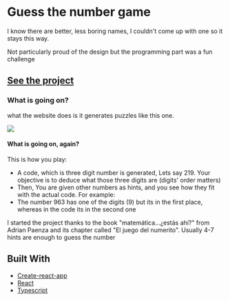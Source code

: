 # Guess the number game

I know there are better, less boring names, I couldn't come up with one so it stays this way.

Not particularly proud of the design but the programming part was a fun challenge

## [See the project](https://guess-the-combination.netlify.app/)



### What is going on?
what the website does is it generates puzzles like this one.


<img src="https://i1.wp.com/puzzlersworld.com/wp/wp-content/uploads/2016/12/crack-the-code-puzzle.jpeg?resize=626%2C311&ssl=1" />

#### What is going on, again?
This is how you play:
* A code, which is three digit number is generated, Lets say 219. Your objective is to deduce what those three digits are (digits' order matters)
* Then, You are given other numbers as hints, and you see how they fit with the actual code. For example:
* The number 963 has one of the digits (9) but its in the first place, whereas in the code its in the second one

I started the project thanks to the book "matemática...¿estás ahí?" from Adrian Paenza and its chapter called "El juego del numerito".
Usually 4-7 hints are enough to guess the number



## Built With
* [Create-react-app](https://create-react-app.dev/)
* [React](https://en.reactjs.org/)
* [Typescript](https://www.typescriptlang.org/)
